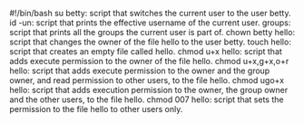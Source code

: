 #!/bin/bash
su betty: script that switches the current user to the user betty.
id -un: script that prints the effective username of the current user.
groups: script that prints all the groups the current user is part of.
chown betty hello: script that changes the owner of the file hello to the user betty.
touch hello: script that creates an empty file called hello.
chmod u+x hello: script that adds execute permission to the owner of the file hello.
chmod u+x,g+x,o+r hello: script that adds execute permission to the owner and the group owner, and read permission to other users, to the file hello.
chmod ugo+x hello: script that adds execution permission to the owner, the group owner and the other users, to the file hello.
chmod 007 hello: script that sets the permission to the file hello to other users only.
